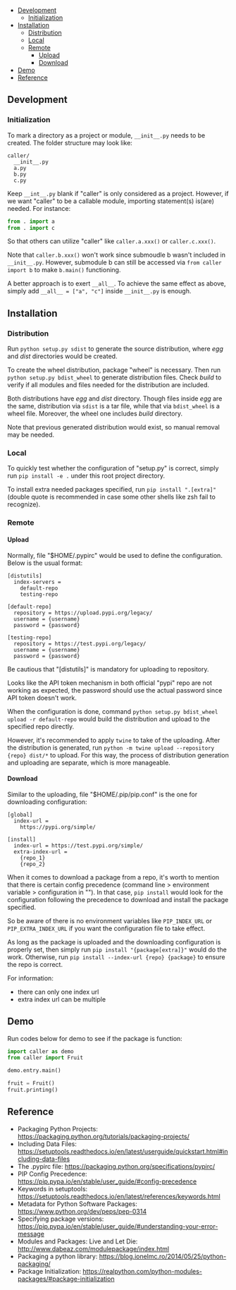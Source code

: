 
- [Development](#development)
  - [Initialization](#initialization)
- [Installation](#installation)
  - [Distribution](#distribution)
  - [Local](#local)
  - [Remote](#remote)
    - [Upload](#upload)
    - [Download](#download)
- [Demo](#demo)
- [Reference](#reference)


## Development

### Initialization
To mark a directory as a project or module, `__init__.py` needs to be created. The folder structure may look like:
```
caller/
  __init__.py
  a.py
  b.py
  c.py
```

Keep `__int__.py` blank if "caller" is only considered as a project. However, if we want "caller" to be a callable module, importing statement(s) is(are) needed. For instance:
```py
from . import a
from . import c
```
So that others can utilize "caller" like `caller.a.xxx()` or `caller.c.xxx()`.

Note that `caller.b.xxx()` won't work since submoudle b wasn't included in `__init__.py`. However, submodule b can still be accessed via `from caller import b` to make `b.main()` functioning.

A better approach is to exert `__all__`. To achieve the same effect as above, simply add `__all__ = ["a", "c"]` inside `__init__.py` is enough.


## Installation

### Distribution

Run `python setup.py sdist` to generate the source distribution, where _egg_ and _dist_ directories would be created.

To create the wheel distribution, package "wheel" is necessary. Then run `python setup.py bdist_wheel` to generate
distribution files. Check _build_ to verify if all modules and files needed for the distribution are included.

Both distributions have _egg_ and _dist_ directory. Though files inside _egg_ are the same, distribution via `sdist` is
a tar file, while that via `bdist_wheel` is a wheel file. Moreover, the wheel one includes _build_ directory.

Note that previous generated distribution would exist, so manual removal may be needed.

### Local

To quickly test whether the configuration of "setup.py" is correct, simply run `pip install -e .` under this root
project directory.

To install extra needed packages specified, run `pip install ".[extra]"` (double quote is recommended in case some
other shells like zsh fail to recognize).

### Remote

#### Upload

Normally, file "$HOME/.pypirc" would be used to define the configuration. Below is the
usual format:

```
[distutils]
  index-servers =
    default-repo
    testing-repo

[default-repo]
  repository = https://upload.pypi.org/legacy/
  username = {username}
  password = {password}

[testing-repo]
  repository = https://test.pypi.org/legacy/
  username = {username}
  password = {password}
```

Be cautious that "[distutils]" is mandatory for uploading to repository.

Looks like the API token mechanism in both official "pypi" repo are not working as expected,
the password should use the actual password since API token doesn't work.


When the configuration is done, command `python setup.py bdist_wheel upload -r default-repo`
would build the distribution and upload to the specified repo directly.

However, it's recommended to apply `twine` to take of the uploading. After the distribution
is generated, run `python -m twine upload --repository {repo} dist/*` to upload. For this
way, the process of distribution generation and uploading are separate, which is more manageable.

#### Download

Similar to the uploading, file "$HOME/.pip/pip.conf" is the one for downloading configuration:

```
[global]
  index-url =
    https://pypi.org/simple/

[install]
  index-url = https://test.pypi.org/simple/
  extra-index-url =
    {repo_1}
    {repo_2}
```

When it comes to download a package from a repo, it's worth to mention that there is certain
config precedence (command line > environment variable > configuration in ""). In that
case, `pip install` would look for the configuration following the precedence to download and install
the package specified.

So be aware of there is no environment variables like `PIP_INDEX_URL` or `PIP_EXTRA_INDEX_URL` if you
want the configuration file to take effect.

As long as the package is uploaded and the downloading configuration is properly set, then simply run
`pip install "{package[extra]}"` would do the work. Otherwise, run `pip install --index-url {repo} {package}` to
ensure the repo is correct.

For information:
- there can only one index url
- extra index url can be multiple



## Demo

Run codes below for demo to see if the package is function:

```py
import caller as demo
from caller import Fruit

demo.entry.main()

fruit = Fruit()
fruit.printing()
```


## Reference

- Packaging Python Projects: https://packaging.python.org/tutorials/packaging-projects/
- Including Data Files: https://setuptools.readthedocs.io/en/latest/userguide/quickstart.html#including-data-files
- The .pypirc file: https://packaging.python.org/specifications/pypirc/
- PIP Config Precedence: https://pip.pypa.io/en/stable/user_guide/#config-precedence
- Keywords in setuptools: https://setuptools.readthedocs.io/en/latest/references/keywords.html
- Metadata for Python Software Packages: https://www.python.org/dev/peps/pep-0314
- Specifying package versions: https://pip.pypa.io/en/stable/user_guide/#understanding-your-error-message
- Modules and Packages: Live and Let Die: http://www.dabeaz.com/modulepackage/index.html
- Packaging a python library: https://blog.ionelmc.ro/2014/05/25/python-packaging/
- Package Initialization: https://realpython.com/python-modules-packages/#package-initialization
